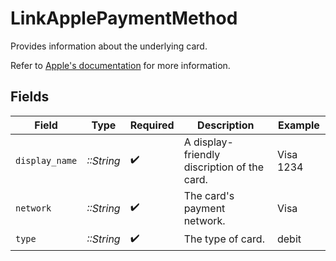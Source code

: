 # LinkApplePaymentMethod

  Provides information about the underlying card.

  Refer to [Apple's documentation](https://developer.apple.com/documentation/apple_pay_on_the_web/applepaypaymenttoken/1916113-paymentmethod) 
  for more information.


## Fields

| Field                                       | Type                                        | Required                                    | Description                                 | Example                                     |
| ------------------------------------------- | ------------------------------------------- | ------------------------------------------- | ------------------------------------------- | ------------------------------------------- |
| `display_name`                              | *::String*                                  | :heavy_check_mark:                          | A display-friendly discription of the card. | Visa 1234                                   |
| `network`                                   | *::String*                                  | :heavy_check_mark:                          | The card's payment network.                 | Visa                                        |
| `type`                                      | *::String*                                  | :heavy_check_mark:                          | The type of card.                           | debit                                       |
